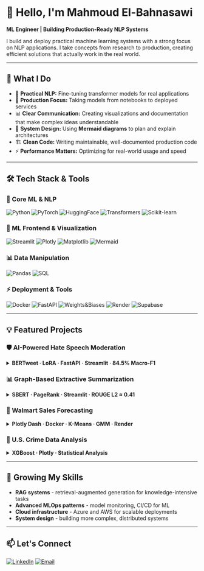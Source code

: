 # 👋 Hello, I'm Mahmoud El-Bahnasawi

**ML Engineer | Building Production-Ready NLP Systems**

I build and deploy practical machine learning systems with a strong focus on NLP applications. I take concepts from research to production, creating efficient solutions that actually work in the real world.

---

## 🚀 What I Do

- 🔭 **Practical NLP:** Fine-tuning transformer models for real applications
- 🎯 **Production Focus:** Taking models from notebooks to deployed services
- 📊 **Clear Communication:** Creating visualizations and documentation that make complex ideas understandable
- 📝 **System Design:** Using **Mermaid diagrams** to plan and explain architectures
- 🏗️ **Clean Code:** Writing maintainable, well-documented production code
- ⚡ **Performance Matters:** Optimizing for real-world usage and speed

---

## 🛠️ Tech Stack & Tools

### **🤖 Core ML & NLP**
![Python](https://img.shields.io/badge/Python-3776AB?style=for-the-badge&logo=python&logoColor=white)
![PyTorch](https://img.shields.io/badge/PyTorch-EE4C2C?style=for-the-badge&logo=pytorch&logoColor=white)
![HuggingFace](https://img.shields.io/badge/Hugging%20Face-FFD21E?style=for-the-badge&logo=huggingface&logoColor=black)
![Transformers](https://img.shields.io/badge/Transformers-FF6B35?style=for-the-badge&logo=huggingface&logoColor=white)
![Scikit-learn](https://img.shields.io/badge/scikit--learn-F7931E?style=for-the-badge&logo=scikit-learn&logoColor=white)

### **🎨 ML Frontend & Visualization**
![Streamlit](https://img.shields.io/badge/Streamlit-FF4B4B?style=for-the-badge&logo=streamlit&logoColor=white)
![Plotly](https://img.shields.io/badge/Plotly-3F4F75?style=for-the-badge&logo=plotly&logoColor=white)
![Matplotlib](https://img.shields.io/badge/Matplotlib-11557c?style=for-the-badge&logo=matplotlib&logoColor=white)
![Mermaid](https://img.shields.io/badge/Mermaid-FF6B6B?style=for-the-badge&logo=mermaid&logoColor=white)

### **📊 Data Manipulation**
![Pandas](https://img.shields.io/badge/Pandas-2C2D72?style=for-the-badge&logo=pandas&logoColor=white)
![SQL](https://img.shields.io/badge/SQL-4479A1?style=for-the-badge&logo=mysql&logoColor=white)

### **⚡ Deployment & Tools**
![Docker](https://img.shields.io/badge/Docker-2496ED?style=for-the-badge&logo=docker&logoColor=white)
![FastAPI](https://img.shields.io/badge/FastAPI-009688?style=for-the-badge&logo=fastapi&logoColor=white)
![Weights&Biases](https://img.shields.io/badge/Weights_&_Biases-FFBE00?style=for-the-badge&logo=weightsandbiases&logoColor=black)
![Render](https://img.shields.io/badge/Render-46B3A0?style=for-the-badge&logo=render&logoColor=white)
![Supabase](https://img.shields.io/badge/Supabase-3ECF8E?style=for-the-badge&logo=supabase&logoColor=white)

---

## 💡 Featured Projects

### 🛡️ AI-Powered Hate Speech Moderation
<details>
<summary><b>BERTweet · LoRA · FastAPI · Streamlit · 84.5% Macro-F1</b></summary>

#### 🎯 Overview
Three-tier moderation system that actually works - combining rule-based filtering with fine-tuned transformer models.

#### 🏗️ System Architecture
![Hate Speech Moderation System Architecture](system_overview.png)

#### 📊 What I Delivered
- **84.5% Macro-F1** on 530k+ tweets (beating MetaHate by +4.5%)
- **LoRA efficiency** - updated only 1.4% of weights
- **Sub-second inference** via FastAPI on Hugging Face GPU
- **Full-stack system** - from browser extension to feedback database
- **Production deployment** with real-time processing

#### 🔗 Links
[GitHub Repository](https://github.com/El-Bahnasawi/AI-Powered-Textual-Hate-Content-Moderation) · [Streamlit Demo](https://hate-speech-detection-app.streamlit.app/) · [W&B Logs](https://wandb.ai/medoxz543-zewail-city-of-science-and-technology/Textual%20Hate%20Content%20Moderation%20with%20BERTweet%20%2B%20LoRA?nw=nwusermedoxz543) · [Hugging Face Model](https://huggingface.co/medoxz543/hate-speech)
</details>

### 📊 Graph-Based Extractive Summarization
<details>
<summary><b>SBERT · PageRank · Streamlit · ROUGE L2 ≈ 0.41</b></summary>

#### 🎯 Overview
Research project combining semantic embeddings with graph algorithms for automatic text summarization.

#### 🔬 What I Built
```mermaid
graph LR
    A[Input Document] --> B[Sentence Segmentation]
    B --> C[SBERT Embeddings]
    C --> D[Similarity Graph]
    D --> E[PageRank Algorithm]
    E --> F[Sentence Ranking]
    F --> G[Top-k Selection]
    G --> H[Summary Generation]
```

#### 📊 Results That Matter
- **ROUGE L2-Norm ≈ 0.41** on CNN/DailyMail dataset
- **Ablation study** showing what actually works
- **~0.04 seconds/article** - optimized for real usage
- **Interactive Streamlit app** with live visualization

#### 🔗 Links
[GitHub Repository](https://github.com/El-Bahnasawi/Graph-Based-Text-Summarization) · [Streamlit Demo](https://graph-based-text-summarization.streamlit.app/)
</details>

### 🎯 Walmart Sales Forecasting
<details>
<summary><b>Plotly Dash · Docker · K-Means · GMM · Render</b></summary>

#### 🎯 Overview
Practical business intelligence platform for retail analytics and forecasting.

#### 📈 Real Business Value
- **Store segmentation** - 4 tiers based on $88M → $25M revenue
- **Department clustering** - 3 performance tiers
- **Holiday impact analysis** - 42% sales increase identified
- **Deployed dashboard** - used by analysts for decision making

#### 🏗️ Technical Implementation
- **Multi-tab Plotly Dash** for 45 stores × 98 departments
- **Dockerized deployment** on Render
- **Cluster analysis** using K-Means & GMM
- **Time-series forecasting** with economic indicators

#### 🔗 Links
[GitHub Repository](https://github.com/El-Bahnasawi/Walmart-Dataset-Analysis) · [Live Dashboard](https://walmart-dataset-analysis.onrender.com/)
</details>

### 🔬 U.S. Crime Data Analysis
<details>
<summary><b>XGBoost · Plotly · Statistical Analysis</b></summary>

#### 📊 Analytical Approach
Comprehensive analysis of 30 years of crime data to find meaningful patterns.

#### 🔎 Key Insights
- **Larceny-theft dominance** - 57.4% of all crimes
- **Alaska outlier** - 40% violent crime rate
- **Post-2020 surge** - 28% homicide increase
- **Policy impact** - no significant firearm law effects (p=0.383)

#### 🎯 Predictive Modeling
- **Recidivism risk** - 98-100% accuracy with XGBoost
- **Feature selection** - RFE/VIF for interpretable models
- **Interactive dashboards** - for hypothesis exploration

#### 🔗 Links
[GitHub Repository](https://github.com/El-Bahnasawi/Analyzing-U.S.-Crime-Data)
</details>

---

## 🚀 Growing My Skills

- **RAG systems** - retrieval-augmented generation for knowledge-intensive tasks
- **Advanced MLOps patterns** - model monitoring, CI/CD for ML
- **Cloud infrastructure** - Azure and AWS for scalable deployments
- **System design** - building more complex, distributed systems

---

## 📫 Let's Connect

[![LinkedIn](https://img.shields.io/badge/LinkedIn-0077B5?style=for-the-badge&logo=linkedin&logoColor=white)](https://www.linkedin.com/in/mahmoud-elbahnasawi1/)
[![Email](https://img.shields.io/badge/Email-D14836?style=for-the-badge&logo=gmail&logoColor=white)](mailto:m.elbahnasawi.ai@gmail.com)

